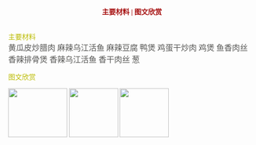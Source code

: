    <center><font color="#a50d0d"><font face="微软雅黑粗体"><strong> 主要材料 | 图文欣赏</strong></font></center><br>




<font color="#bbbb" size="" FACE="微软雅黑">主要材料<br>
<font color="#565654" size="3">黄瓜皮炒腊肉 麻辣乌江活鱼 麻辣豆腐 鸭煲 鸡蛋干炒肉 鸡煲 鱼香肉丝 香辣排骨煲 香辣乌江活鱼 香干肉丝 葱</font><br>







<font color="#BBBB" size="">图文欣赏<br>

<img src="/assets/1.jpg" width=120px height=100px> <img src="/assets/2.jpg" width=100px height=100px> <img src="/assets/3.jpg" width=100px height=100px>
